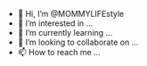 - 👋 Hi, I’m @MOMMYLIFEstyle
- 👀 I’m interested in ...
- 🌱 I’m currently learning ...
- 💞️ I’m looking to collaborate on ...
- 📫 How to reach me ...

<!---
MOMMYLIFEstyle/MOMMYLIFEstyle is a ✨ special ✨ repository because its `README.md` (this file) appears on your GitHub profile.
You can click the Preview link to take a look at your changes.
--->
